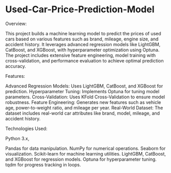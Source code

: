 # Used-Car-Price-Prediction-Model

Overview:

This project builds a machine learning model to predict the prices of used cars based on various features such as brand, mileage, engine size, and accident history. It leverages advanced regression models like LightGBM, CatBoost, and XGBoost, with hyperparameter optimization using Optuna. The project includes extensive feature engineering, model training with cross-validation, and performance evaluation to achieve optimal prediction accuracy.


Features:

Advanced Regression Models: Uses LightGBM, CatBoost, and XGBoost for prediction.
Hyperparameter Tuning: Implements Optuna for tuning model parameters.
Cross-Validation: Uses KFold Cross-Validation to ensure model robustness.
Feature Engineering: Generates new features such as vehicle age, power-to-weight ratio, and mileage per year.
Real-World Dataset: The dataset includes real-world car attributes like brand, model, mileage, and accident history.


Technologies Used:

Python 3.x, 

Pandas for data manipulation.
NumPy for numerical operations.
Seaborn for visualization.
Scikit-learn for machine learning utilities.
LightGBM, CatBoost, and XGBoost for regression models.
Optuna for hyperparameter tuning.
tqdm for progress tracking in loops.
